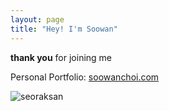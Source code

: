 ```yaml
---
layout: page
title: "Hey! I'm Soowan"
---
```


**thank you** for joining me      

Personal Portfolio: [soowanchoi.com](https://www.soowanchoi.com)


![seoraksan](/assets/F7850DF2-5DF6-45EF-A98A-F12259E290B2.jpeg)
